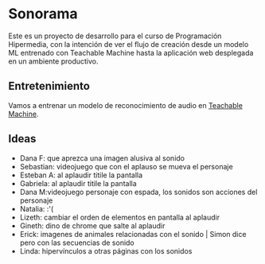 # Sonorama

Este es un proyecto de desarrollo para el curso de Programación Hipermedia, con la intención de ver el flujo de creación desde un modelo ML entrenado con Teachable Machine hasta la aplicación web desplegada en un ambiente productivo. 

## Entretenimiento

Vamos a entrenar un modelo de reconocimiento de audio en [Teachable Machine](https://teachablemachine.withgoogle.com/train/audio).

## Ideas

- Dana F: que aprezca una imagen alusiva al sonido
- Sebastian: videojuego que con el aplauso se mueva el personaje
- Esteban A: al aplaudir titile la pantalla
- Gabriela: al aplaudir titile la pantalla
- Dana M:videojuego personaje con espada, los sonidos son acciones del personaje
- Natalia: :'(
- Lizeth: cambiar el orden de elementos en pantalla al aplaudir
- Gineth: dino de chrome que salte al aplaudir
- Erick: imagenes de animales relacionadas con el sonido | Simon dice pero con las secuencias de sonido
- Linda: hipervínculos a otras páginas con los sonidos